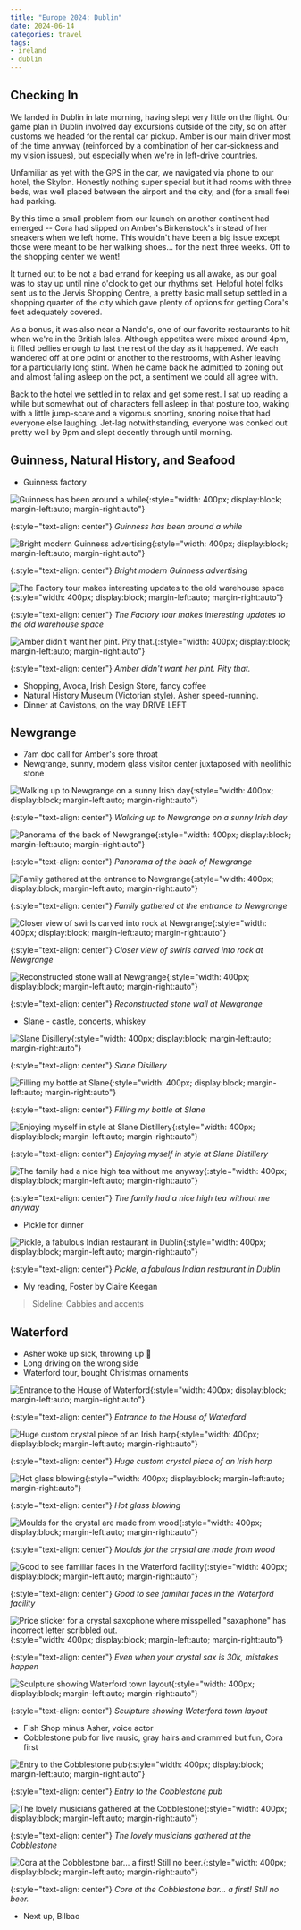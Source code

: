```yaml
---
title: "Europe 2024: Dublin"
date: 2024-06-14
categories: travel
tags:
- ireland
- dublin
---
```


## Checking In

We landed in Dublin in late morning, having slept very little on the flight. Our
game plan in Dublin involved day excursions outside of the city, so on after
customs we headed for the rental car pickup. Amber is our main driver most of
the time anyway (reinforced by a combination of her car-sickness and my vision
issues), but especially when we're in left-drive countries.

Unfamiliar as yet with the GPS in the car, we navigated via phone to our hotel,
the Skylon. Honestly nothing super special but it had rooms with three beds, was
well placed between the airport and the city, and (for a small fee) had parking.

By this time a small problem from our launch on another continent had emerged --
Cora had slipped on Amber's Birkenstock's instead of her sneakers when we left
home. This wouldn't have been a big issue except those were meant to be her
walking shoes... for the next three weeks. Off to the shopping center we went!

It turned out to be not a bad errand for keeping us all awake, as our goal was
to stay up until nine o'clock to get our rhythms set. Helpful hotel folks sent
us to the Jervis Shopping Centre, a pretty basic mall setup settled in a
shopping quarter of the city which gave plenty of options for getting Cora's
feet adequately covered.

As a bonus, it was also near a Nando's, one of our favorite restaurants to hit
when we're in the British Isles. Although appetites were mixed around 4pm, it
filled bellies enough to last the rest of the day as it happened. We each
wandered off at one point or another to the restrooms, with Asher leaving for a
particularly long stint. When he came back he admitted to zoning out and almost
falling asleep on the pot, a sentiment we could all agree with.

Back to the hotel we settled in to relax and get some rest. I sat up reading a
while but somewhat out of characters fell asleep in that posture too, waking
with a little jump-scare and a vigorous snorting, snoring noise that had
everyone else laughing. Jet-lag notwithstanding, everyone was conked out pretty
well by 9pm and slept decently through until morning.

## Guinness, Natural History, and Seafood

- Guinness factory

![Guinness has been around a while](/images/travel/EU-2024-Dublin-Guiness-Founding.jpg){:style="width: 400px; display:block; margin-left:auto; margin-right:auto"}

{:style="text-align: center"}
*Guinness has been around a while*

![Bright modern Guinness advertising](/images/travel/EU-2024-Dublin-Guiness-Bright.jpg){:style="width: 400px; display:block; margin-left:auto; margin-right:auto"}

{:style="text-align: center"}
*Bright modern Guinness advertising*

![The Factory tour makes interesting updates to the old warehouse space](/images/travel/EU-2024-Dublin-Guiness-Warehouse.jpg){:style="width: 400px; display:block; margin-left:auto; margin-right:auto"}

{:style="text-align: center"}
*The Factory tour makes interesting updates to the old warehouse space*

![Amber didn't want her pint. Pity that.](/images/travel/EU-2024-Dublin-Guiness-Payoff.jpg){:style="width: 400px; display:block; margin-left:auto; margin-right:auto"}

{:style="text-align: center"}
*Amber didn't want her pint. Pity that.*

- Shopping, Avoca, Irish Design Store, fancy coffee
- Natural History Museum (Victorian style). Asher speed-running.
- Dinner at Cavistons, on the way DRIVE LEFT

## Newgrange

- 7am doc call for Amber's sore throat
- Newgrange, sunny, modern glass visitor center juxtaposed with neolithic stone

![Walking up to Newgrange on a sunny Irish day](/images/travel/EU-2024-Dublin-Walking-To-Newgrange.jpg){:style="width: 400px; display:block; margin-left:auto; margin-right:auto"}

{:style="text-align: center"}
*Walking up to Newgrange on a sunny Irish day*

![Panorama of the back of Newgrange](/images/travel/EU-2024-Dublin-Newgrange-Pano.jpg){:style="width: 400px; display:block; margin-left:auto; margin-right:auto"}

{:style="text-align: center"}
*Panorama of the back of Newgrange*

![Family gathered at the entrance to Newgrange](/images/travel/EU-2024-Dublin-Newgrange-Entrance.jpg){:style="width: 400px; display:block; margin-left:auto; margin-right:auto"}

{:style="text-align: center"}
*Family gathered at the entrance to Newgrange*


![Closer view of swirls carved into rock at Newgrange](/images/travel/EU-2024-Dublin-Newgrange-Swirls.jpg){:style="width: 400px; display:block; margin-left:auto; margin-right:auto"}

{:style="text-align: center"}
*Closer view of swirls carved into rock at Newgrange*

![Reconstructed stone wall at Newgrange](/images/travel/EU-2024-Dublin-Newgrange-Wall.jpg){:style="width: 400px; display:block; margin-left:auto; margin-right:auto"}

{:style="text-align: center"}
*Reconstructed stone wall at Newgrange*

- Slane - castle, concerts, whiskey

![Slane Disillery](/images/travel/EU-2024-Dublin-Slane-Distillery.jpg){:style="width: 400px; display:block; margin-left:auto; margin-right:auto"}

{:style="text-align: center"}
*Slane Disillery*

![Filling my bottle at Slane](/images/travel/EU-2024-Dublin-Slane-Filling.jpg){:style="width: 400px; display:block; margin-left:auto; margin-right:auto"}

{:style="text-align: center"}
*Filling my bottle at Slane*

![Enjoying myself in style at Slane Distillery](/images/travel/EU-2024-Dublin-Slane-And-Book.jpg){:style="width: 400px; display:block; margin-left:auto; margin-right:auto"}

{:style="text-align: center"}
*Enjoying myself in style at Slane Distillery*

![The family had a nice high tea without me anyway](/images/travel/EU-2024-Dublin-Slane-High-Tea.jpg){:style="width: 400px; display:block; margin-left:auto; margin-right:auto"}

{:style="text-align: center"}
*The family had a nice high tea without me anyway*
- Pickle for dinner

![Pickle, a fabulous Indian restaurant in Dublin](/images/travel/EU-2024-Dublin-Pickle.jpg){:style="width: 400px; display:block; margin-left:auto; margin-right:auto"}

{:style="text-align: center"}
*Pickle, a fabulous Indian restaurant in Dublin*

- My reading, Foster by Claire Keegan

> Sideline: Cabbies and accents

## Waterford

- Asher woke up sick, throwing up 🤢
- Long driving on the wrong side
- Waterford tour, bought Christmas ornaments

![Entrance to the House of Waterford](/images/travel/EU-2024-Dublin-House-Of-Waterford.jpg){:style="width: 400px; display:block; margin-left:auto; margin-right:auto"}

{:style="text-align: center"}
*Entrance to the House of Waterford*

![Huge custom crystal piece of an Irish harp](/images/travel/EU-2024-Dublin-Waterford-Harp.jpg){:style="width: 400px; display:block; margin-left:auto; margin-right:auto"}

{:style="text-align: center"}
*Huge custom crystal piece of an Irish harp*

![Hot glass blowing](/images/travel/EU-2024-Dublin-Waterford-Hot-Glass.jpg){:style="width: 400px; display:block; margin-left:auto; margin-right:auto"}

{:style="text-align: center"}
*Hot glass blowing*

![Moulds for the crystal are made from wood](/images/travel/EU-2024-Dublin-Waterford-Moulds.jpg){:style="width: 400px; display:block; margin-left:auto; margin-right:auto"}

{:style="text-align: center"}
*Moulds for the crystal are made from wood*

![Good to see familiar faces in the Waterford facility](/images/travel/EU-2024-Dublin-Waterford-Computer.jpg){:style="width: 400px; display:block; margin-left:auto; margin-right:auto"}

{:style="text-align: center"}
*Good to see familiar faces in the Waterford facility*

![Price sticker for a crystal saxophone where misspelled "saxaphone" has incorrect letter scribbled out.](/images/travel/EU-2024-Dublin-Waterford-Saxaphone.jpg){:style="width: 400px; display:block; margin-left:auto; margin-right:auto"}

{:style="text-align: center"}
*Even when your crystal sax is 30k, mistakes happen*

![Sculpture showing Waterford town layout](/images/travel/EU-2024-Dublin-Waterford-Town.jpg){:style="width: 400px; display:block; margin-left:auto; margin-right:auto"}

{:style="text-align: center"}
*Sculpture showing Waterford town layout*

- Fish Shop minus Asher, voice actor
- Cobblestone pub for live music, gray hairs and crammed but fun, Cora first

![Entry to the Cobblestone pub](/images/travel/EU-2024-Dublin-Cobblestone.jpg){:style="width: 400px; display:block; margin-left:auto; margin-right:auto"}

{:style="text-align: center"}
*Entry to the Cobblestone pub*

![The lovely musicians gathered at the Cobblestone](/images/travel/EU-2024-Dublin-Cobblestone-Musicians.jpg){:style="width: 400px; display:block; margin-left:auto; margin-right:auto"}

{:style="text-align: center"}
*The lovely musicians gathered at the Cobblestone*

![Cora at the Cobblestone bar... a first! Still no beer.](/images/travel/EU-2024-Dublin-Cobblestone-Cora-At-Bar.jpg){:style="width: 400px; display:block; margin-left:auto; margin-right:auto"}

{:style="text-align: center"}
*Cora at the Cobblestone bar... a first! Still no beer.*


- Next up, Bilbao
